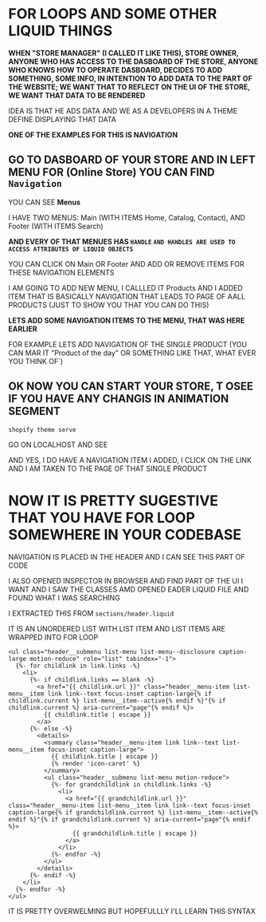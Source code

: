 # FOR LOOPS AND SOME OTHER LIQUID THINGS

**WHEN "STORE MANAGER" (I CALLED IT LIKE THIS), STORE OWNER, ANYONE WHO HAS ACCESS TO THE DASBOARD OF THE STORE, ANYONE WHO KNOWS HOW TO OPERATE DASBOARD, DECIDES TO ADD SOMETHING, SOME INFO, IN INTENTION TO ADD DATA TO THE PART OF THE WEBSITE; WE WANT THAT TO REFLECT ON THE UI OF THE STORE, WE WANT THAT DATA TO BE RENDERED**

IDEA IS THAT HE ADS DATA AND WE AS A DEVELOPERS IN A THEME DEFINE DISPLAYING THAT DATA

**ONE OF THE EXAMPLES FOR THIS IS NAVIGATION**

## GO TO DASBOARD OF YOUR STORE AND IN LEFT MENU FOR (Online Store) YOU CAN FIND `Navigation`

YOU CAN SEE **Menus**

I HAVE TWO MENUS: Main (WITH ITEMS Home, Catalog, Contact), AND Footer (WITH ITEMS Search)

**AND EVERY OF THAT MENUES HAS `HANDLE` `AND HANDLES ARE USED TO ACCESS ATTRIBUTES OF LIQUID OBJECTS`**

YOU CAN CLICK ON Main OR Footer AND ADD OR REMOVE ITEMS FOR THESE NAVIGATION ELEMENTS

I AM GOING TO ADD NEW MENU, I CALLLED IT Products AND I ADDED ITEM THAT IS BASICALLY NAVIGATION THAT LEADS TO PAGE OF AALL PRODUCTS (JUST TO SHOW YOU THAT YOU CAN DO THIS)

**LETS ADD SOME NAVIGATION ITEMS TO THE MENU, THAT WAS HERE EARLIER**

FOR EXAMPLE LETS ADD NAVIGATION OF THE SINGLE PRODUCT (YOU CAN MAR IT "Product of the day" OR SOMETHING LIKE THAT, WHAT EVER YOU THINK OF`)

## OK NOW YOU CAN START YOUR STORE, T OSEE IF YOU HAVE ANY CHANGIS IN ANIMATION SEGMENT

```
shopify theme serve
```

GO ON LOCALHOST AND SEE

AND YES, I DO HAVE A NAVIGATION ITEM I ADDED, I CLICK ON THE LINK AND I AM TAKEN TO THE PAGE OF THAT SINGLE PRODUCT

# NOW IT IS PRETTY SUGESTIVE THAT YOU HAVE FOR LOOP SOMEWHERE IN YOUR CODEBASE

NAVIGATION IS PLACED IN THE HEADER AND I CAN SEE THIS PART OF CODE

I ALSO OPENED INSPECTOR IN BROWSER AND FIND PART OF THE UI I WANT AND I SAW THE CLASSES AMD OPENED EADER LIQUID FILE AND FOUND WHAT I WAS SEARCHING

I EXTRACTED THIS FROM `sections/header.liquid`

IT IS AN UNORDERED LIST WITH LIST ITEM AND LIST ITEMS ARE WRAPPED INTO FOR LOOP 

```liquid
<ul class="header__submenu list-menu list-menu--disclosure caption-large motion-reduce" role="list" tabindex="-1">
  {%- for childlink in link.links -%}
    <li>
      {%- if childlink.links == blank -%}
        <a href="{{ childlink.url }}" class="header__menu-item list-menu__item link link--text focus-inset caption-large{% if childlink.current %} list-menu__item--active{% endif %}"{% if childlink.current %} aria-current="page"{% endif %}>
          {{ childlink.title | escape }}
        </a>
      {%- else -%}
        <details>
          <summary class="header__menu-item link link--text list-menu__item focus-inset caption-large">
            {{ childlink.title | escape }}
            {% render 'icon-caret' %}
          </summary>
          <ul class="header__submenu list-menu motion-reduce">
            {%- for grandchildlink in childlink.links -%}
              <li>
                <a href="{{ grandchildlink.url }}" class="header__menu-item list-menu__item link link--text focus-inset caption-large{% if grandchildlink.current %} list-menu__item--active{% endif %}"{% if grandchildlink.current %} aria-current="page"{% endif %}>
                  {{ grandchildlink.title | escape }}
                </a>
              </li>
            {%- endfor -%}
          </ul>
        </details>
      {%- endif -%}
    </li>
  {%- endfor -%}
</ul>
```

IT IS PRETTY OVERWELMING BUT HOPEFULLLY I'LL LEARN THIS SYNTAX


